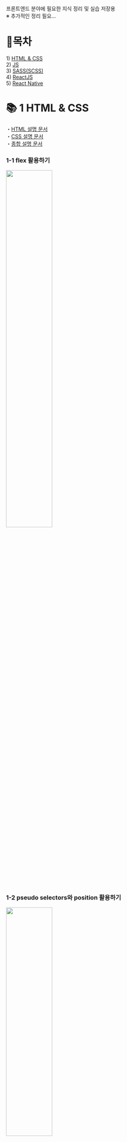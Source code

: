 프론트엔드 분야에 필요한 지식 정리 및 실습 저장용   
※ 추가적인 정리 필요...

# 📖목차
1\) [HTML & CSS](#-1-html--css)   
2\) [JS](#-2-js)   
3\) [SASS(SCSS)](#-3-sassscss)   
4\) [ReactJS](#-4-reactjs)   
5\) [React Native](#-5-react-native)   

# 📚 1 HTML & CSS
・[HTML 설명 문서](https://github.com/Seok93/front-end-study/blob/master/1_HTML%26CSS/HTML%20%EC%84%A4%EB%AA%85.md)   
・[CSS 설명 문서](https://github.com/Seok93/front-end-study/blob/master/1_HTML%26CSS/CSS%20%EC%84%A4%EB%AA%85.md)   
・[종합 설명 문서](https://github.com/Seok93/front-end-study/blob/master/1_HTML%26CSS/HTML%EA%B3%BC%20CSS%EC%9D%98%20%EA%B0%84%EB%9E%B5%ED%95%9C%20%EC%84%A4%EB%AA%85%20with%20Nomad%20Coders.md)
  
### 1-1 flex 활용하기   
<img src="https://user-images.githubusercontent.com/32609010/95164894-deb15180-07e5-11eb-962d-6ec798a466e8.PNG" width="50%" height="50%">

### 1-2 pseudo selectors와 position 활용하기   
<img src="https://user-images.githubusercontent.com/32609010/95165298-a9593380-07e6-11eb-9325-dbfde871b42b.PNG" width="50%" height="40%">

### 1-3 transform과 animation 활용하기   
<img src="https://user-images.githubusercontent.com/32609010/95165749-985cf200-07e7-11eb-8379-648d14830cda.gif" width="50%" height="50%">

### 1-4 간단한 playlist clone 해보기
<img src="https://user-images.githubusercontent.com/32609010/95298363-ebea4100-08b6-11eb-9dfa-1dd065b8c222.PNG" width="50%" height="40%">

### 1-5 book store clone 해보기
<img src="https://user-images.githubusercontent.com/32609010/102322474-78556600-3fc2-11eb-9713-fb6dbbfbfbac.PNG" width="50%" height="40%">

### 1-6 playlist2 clone 해보기
<img src="https://user-images.githubusercontent.com/32609010/102322508-87d4af00-3fc2-11eb-856e-9d26d06ea54f.PNG" width="50%" height="40%">

# 📚 2 JS
・[JS 설명 문서](./2_JS/JS.md)

### 2.1 Calculation   
<img src="https://user-images.githubusercontent.com/32609010/109135518-82ea6380-779a-11eb-834a-0da9209ded7a.gif">

### 2.2 Video Player
<img src="https://user-images.githubusercontent.com/32609010/109135902-e83e5480-779a-11eb-8c9f-8aca2989f4b8.gif">

### 2.3 Momontum
<img src="https://user-images.githubusercontent.com/32609010/109133531-71a05780-7798-11eb-9d85-ecee5ed6b93f.gif">


# 📚 3 SASS(SCSS)
・[SCSS 설명 문서](https://github.com/Seok93/front-end-study/blob/master/3_SCSS/SCSS%20Master.md)

### 3.1 [https://besthorrorscenes.com/](https://besthorrorscenes.com/)
<img src="https://user-images.githubusercontent.com/32609010/102862259-299d4580-4474-11eb-9e21-53433446ed1c.gif" width="50%" height="50%">

### 3.2 [https://paint-box.com/](https://paint-box.com/)
<img src="https://user-images.githubusercontent.com/32609010/103049345-e4445980-45d4-11eb-85a6-01b5e7ef61ec.gif" width="50%" height="50%">

### 3.3 [http://10x19.co/](http://10x19.co/)
<img src="https://user-images.githubusercontent.com/32609010/103077699-9bf85c00-4613-11eb-9127-af9cf2f786b9.gif" width="50%" height="50%">

### 3.4 [http://www.z-o-o.fr/](http://www.z-o-o.fr/)
<img src="https://user-images.githubusercontent.com/32609010/103194597-7de86f80-4923-11eb-9cf2-71fd8149d4e9.gif" width="50%" height="50%">

### 3.5 [https://schwartzmedia.com.au/](https://schwartzmedia.com.au/)
<img src="https://user-images.githubusercontent.com/32609010/103340052-7dd4a500-4ac6-11eb-9ddc-6c3cc357c59a.gif" width="50%" height="50%">

### 3.6 [https://tolv.dk/](https://tolv.dk/)
<img src="https://user-images.githubusercontent.com/32609010/103397611-6952e400-4b7c-11eb-9d8b-d1add767ccda.gif" width="50%" height="50%">

### 3.7 [https://rodicdavidson.co.uk/](https://rodicdavidson.co.uk/)
<img src="https://user-images.githubusercontent.com/32609010/103493509-255e2880-4e75-11eb-8d34-ecadce308853.gif" width="50%" height="50%">

### 3.8 [https://beige.de/](https://beige.de/)
<img src="https://user-images.githubusercontent.com/32609010/103609920-40f32d00-4f62-11eb-9c04-c7b9c03e954f.gif" width="50%" height="50%">

### 3.9 [https://canalstreet.market/](https://canalstreet.market/)
<img src="https://user-images.githubusercontent.com/32609010/103736567-dca09e00-5033-11eb-80b2-19f19dd893b8.gif" width="50%" height="50%">

### 3.10 [https://wonhundred.com/](https://wonhundred.com/)
<img src="https://user-images.githubusercontent.com/32609010/103865479-9f0d4500-5107-11eb-86fe-08e0641b1b62.gif" width="50%" height="50%">

# 📚 4 ReactJS
・[ReactJS 설명 문서](https://github.com/Seok93/front-end-study/blob/master/4_ReactJS/ReactJS.md)

# 📚 5 React Native
・[React Native 설명 문서]()
